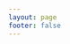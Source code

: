 ```yaml
---
layout: page
footer: false
---
```

<GameEntranceV id="tower" src="/casual/tower/index.html" :resetHeight=false></GameEntranceV>